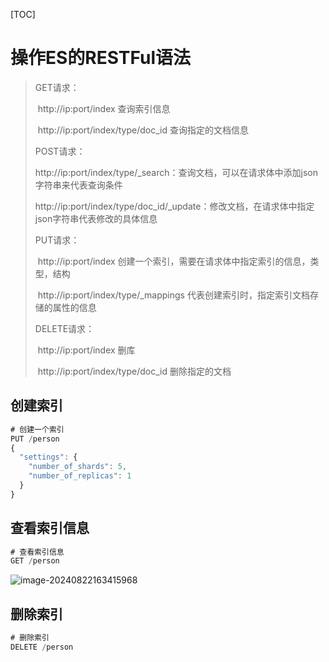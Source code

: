 [TOC]

# 操作ES的RESTFul语法

> GET请求：
>
> ​	http://ip:port/index  查询索引信息
>
> ​	http://ip:port/index/type/doc_id   查询指定的文档信息
>
> POST请求：
>
> ​	http://ip:port/index/type/_search：查询文档，可以在请求体中添加json字符串来代表查询条件
>
> ​	http://ip:port/index/type/doc_id/_update：修改文档，在请求体中指定json字符串代表修改的具体信息
>
> PUT请求：
>
> ​	http://ip:port/index  创建一个索引，需要在请求体中指定索引的信息，类型，结构
>
> ​	http://ip:port/index/type/_mappings  代表创建索引时，指定索引文档存储的属性的信息
>
> DELETE请求：
>
> ​	http://ip:port/index   删库
>
> ​	http://ip:port/index/type/doc_id  删除指定的文档



## 创建索引

```js
# 创建一个索引
PUT /person
{
  "settings": {
    "number_of_shards": 5,
    "number_of_replicas": 1
  }
}
```

## 查看索引信息

```js
# 查看索引信息
GET /person
```

![image-20240822163415968](https://fastly.jsdelivr.net/gh/lqyspace/AI-master-img@master/img/202408221634014.png)

## 删除索引

```js
# 删除索引
DELETE /person
```

